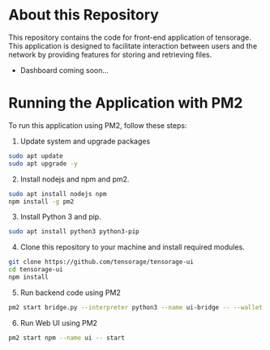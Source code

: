 # About this Repository

This repository contains the code for front-end application of tensorage.
This application is designed to facilitate interaction between users and the network by providing features for storing and retrieving files.

* Dashboard coming soon...

# Running the Application with PM2

To run this application using PM2, follow these steps:

1. Update system and upgrade packages
```bash
sudo apt update
sudo apt upgrade -y
```

2. Install nodejs and npm and pm2.
```bash
sudo apt install nodejs npm
npm install -g pm2
```

3. Install Python 3 and pip.
```bash
sudo apt install python3 python3-pip
```

4. Clone this repository to your machine and install required modules.
```bash
git clone https://github.com/tensorage/tensorage-ui
cd tensorage-ui
npm install
```

5. Run backend code using PM2
```bash
pm2 start bridge.py --interpreter python3 --name ui-bridge -- --wallet.name <validator-coldkey> --wallet.hotkey <validator-hotkey> --netuid 7 --subtensor.network finney
```

6. Run Web UI using PM2
```bash
pm2 start npm --name ui -- start
```